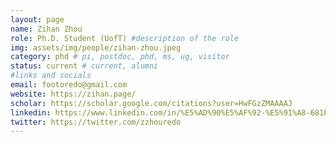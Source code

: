 ```yaml
---
layout: page
name: Zihan Zhou
role: Ph.D. Student (UofT) #description of the role
img: assets/img/people/zihan-zhou.jpeg
category: phd # pi, postdoc, phd, ms, ug, visitor
status: current # current, alumni
#links and socials
email: footoredo@gmail.com
website: https://zihan.page/
scholar: https://scholar.google.com/citations?user=HwFGzZMAAAAJ
linkedin: https://www.linkedin.com/in/%E5%AD%90%E5%AF%92-%E5%91%A8-681b36132/?locale=en_US
twitter: https://twitter.com/zzhouredo
---
```

